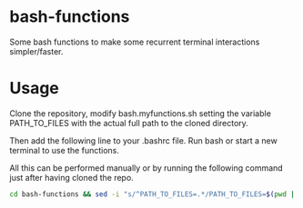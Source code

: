 # bash-functions

Some bash functions to make some recurrent terminal interactions simpler/faster.

# Usage

Clone the repository, modify bash.myfunctions.sh setting the variable PATH_TO_FILES with the actual full path to the cloned directory.

Then add the following line to your .bashrc file. Run bash or start a new terminal to use the functions.

All this can be performed manually or by running the following command just after having cloned the repo.

```bash
cd bash-functions && sed -i "s/^PATH_TO_FILES=.*/PATH_TO_FILES=$(pwd | sed 's/\//\\\//g')/g" bash.myfunctions.sh && echo "source $(pwd)/bash.myfunctions.sh" >> ~/.bashrc && cd ..
```
 
 
